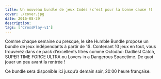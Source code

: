 ```yaml
---
title: Un nouveau bundle de jeux Indés (c’est pour la bonne cause !)
cover: ./cover.jpg
date: 2016-08-29
description: 
tags: ['CrossPlay-v1']
---
```

Comme chaque semaine ou presque, le site Humble Bundle propose un bundle de jeux indépendants à partir de 1$. Contenant 10 jeux en tout, vous trouverez dans ce pack d’excellents titres comme Octodad: Dadliest Catch, SUPER TIME FORCE ULTRA ou Lovers in a Dangerous Spacetime. De quoi jouer un peu avant la rentrée !

Ce bundle sera disponible ici jusqu’à demain soir, 20:00 heure française.

